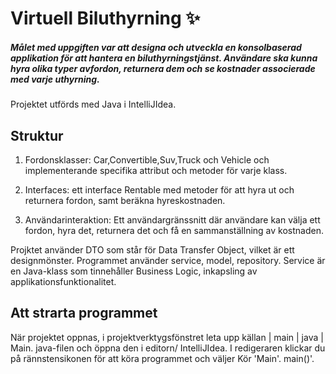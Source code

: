 # Virtuell Biluthyrning ✨
##### Målet med uppgiften var att  designa och utveckla en konsolbaserad applikation för att hantera en biluthyrningstjänst. Användare ska kunna hyra olika typer avfordon, returnera dem och se kostnader associerade med varje uthyrning.
Projektet utförds med Java i IntelliJIdea.

 ## Struktur

1.  Fordonsklasser:
Car,Convertible,Suv,Truck och Vehicle och implementerande specifika attribut och metoder för varje klass.

2. Interfaces:
 ett interface Rentable med metoder för att hyra ut och returnera
fordon, samt beräkna hyreskostnaden.

3. Användarinteraktion:
Ett användargränssnitt där användare kan välja ett fordon, hyra det, returnera det och få en sammanställning av kostnaden.

Projktet använder DTO som står för Data Transfer Object, vilket är ett designmönster. Programmet använder service, model, repository. Service är en Java-klass som tinnehåller Business Logic, inkapsling av applikationsfunktionalitet.



## Att strarta programmet
När projektet oppnas, i projektverktygsfönstret  leta upp källan | main | java | Main. java-filen och öppna den i editorn/ IntelliJIdea. I redigeraren klickar du på rännstensikonen för att köra programmet och väljer Kör 'Main'. main()'.



    
